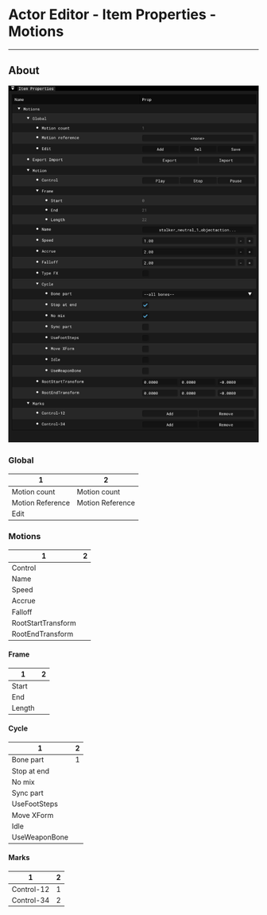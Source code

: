 # Actor Editor - Item Properties - Motions

___

## About

![alt text](../images/ae-ip-motions.png)

### Global

| 1 | 2 |
|---|---|
| Motion count | Motion count |
| Motion Reference | Motion Reference |
| Edit |  |

### Motions

| 1 | 2 |
|---|---|
| Control |  |
| Name |  |
| Speed |  |
| Accrue |  |
| Falloff |  |
| RootStartTransform |  |
| RootEndTransform |  |

#### Frame

| 1 | 2 |
|---|---|
| Start |  |
| End |  |
| Length |  |

#### Cycle

| 1 | 2 |
|---|---|
| Bone part | 1 |
| Stop at end |  |
| No mix |  |
| Sync part |  |
| UseFootSteps |  |
| Move XForm |  |
| Idle |  |
| UseWeaponBone |  |

#### Marks

| 1 | 2 |
|---|---|
| Control-12 | 1 |
| Control-34 | 2 |
